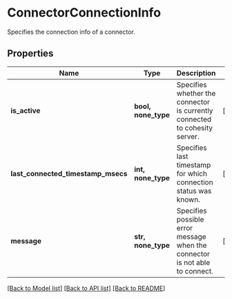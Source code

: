# ConnectorConnectionInfo

Specifies the connection info of a connector.

## Properties
Name | Type | Description | Notes
------------ | ------------- | ------------- | -------------
**is_active** | **bool, none_type** | Specifies whether the connector is currently connected to cohesity server. | [optional] 
**last_connected_timestamp_msecs** | **int, none_type** | Specifies last timestamp for which connection status was known. | [optional] 
**message** | **str, none_type** | Specifies possible error message when the connector is not able to connect. | [optional] 

[[Back to Model list]](../README.md#documentation-for-models) [[Back to API list]](../README.md#documentation-for-api-endpoints) [[Back to README]](../README.md)


